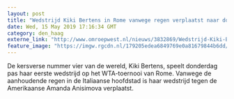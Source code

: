```yaml
---
layout: post
title: "Wedstrijd Kiki Bertens in Rome vanwege regen verplaatst naar donderdag"
date: Wed, 15 May 2019 17:16:34 GMT
category: den_haag
externe_link: "http://www.omroepwest.nl/nieuws/3832869/Wedstrijd-Kiki-Bertens-in-Rome-vanwege-regen-verplaatst-naar-donderdag"
feature_image: "https://imgw.rgcdn.nl/179205edea6849769e0a81679844b6dd/opener/3831114.jpg"
---
```


De kersverse nummer vier van de wereld, Kiki Bertens, speelt donderdag pas haar eerste wedstrijd op het WTA-toernooi van Rome. Vanwege de aanhoudende regen in de Italiaanse hoofdstad is haar wedstrijd tegen de Amerikaanse Amanda Anisimova verplaatst.
